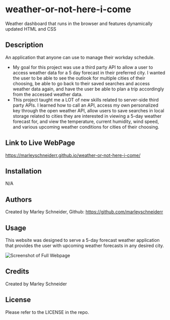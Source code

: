 # weather-or-not-here-i-come
Weather dashboard that runs in the browser and features dynamically updated HTML and CSS

## Description

An application that anyone can use to manage their workday schedule.

- My goal for this project was use a third party API to allow a user to access weather data for a 5 day forecast in their preferred city. I wanted the user to be able to see the outlook for multiple cities of their choosing, be able to go back to their saved searches and access weather data again, and have the user be able to plan a trip accordingly from the accessed weather data.
- This project taught me a LOT of new skills related to server-side third party APIs. I learned how to call an API, access my own personalized key through the open weather API, allow users to save searches in local storage related to cities they are interested in viewing a 5-day weather forecast for, and view the temperature, current humidity, wind speed, and various upcoming weather conditions for cities of their choosing. 

## Link to Live WebPage

https://marleyschneiderr.github.io/weather-or-not-here-i-come/

## Installation

N/A

## Authors

Created by Marley Schneider, Github: https://github.com/marleyschneiderr

## Usage

This website was designed to serve a 5-day forecast weather application that provides the user with upcoming weather forecasts in any desired city.

![Screenshot of Full Webpage](assets/images/)

## Credits

Created by Marley Schneider

## License

Please refer to the LICENSE in the repo.
